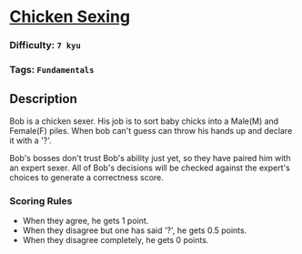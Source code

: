 # [Chicken Sexing](https://www.codewars.com/kata/57ed40e3bd793e9c92000fcb)

### Difficulty: `7 kyu`

### Tags: `Fundamentals` 

## Description

Bob is a chicken sexer. His job is to sort baby chicks into a Male(M) and Female(F) piles. When bob can't guess can throw his hands up and declare it with a '?'.

Bob's bosses don't trust Bob's ability just yet, so they have paired him with an expert sexer. All of Bob's decisions will be checked against the expert's choices to generate a correctness score.

### Scoring Rules
- When they agree, he gets 1 point.
- When they disagree but one has said '?', he gets 0.5 points.
- When they disagree completely, he gets 0 points.